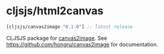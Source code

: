 # cljsjs/html2canvas

[](dependency)
```clojure
[cljsjs/canvas2image "0.1-0"] ;; latest release
```
[](/dependency)

CLJSJS package for [canvas2image](https://github.com/hongru/canvas2image). See https://github.com/hongru/canvas2image for documentation.

